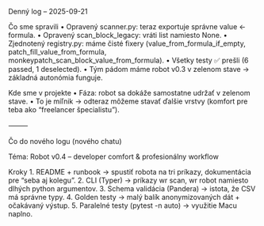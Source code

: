 Denný log – 2025-09-21

Čo sme spravili
	•	Opravený scanner.py: teraz exportuje správne value ← formula.
	•	Opravený scan_block_legacy: vráti list namiesto None.
	•	Zjednotený registry.py: máme čisté fixery (value_from_formula_if_empty, patch_fill_value_from_formula, monkeypatch_scan_block_value_from_formula).
	•	Všetky testy ✅ prešli (6 passed, 1 deselected).
	•	Tým pádom máme robot v0.3 v zelenom stave → základná autonómia funguje.

Kde sme v projekte
	•	Fáza: robot sa dokáže samostatne udržať v zelenom stave.
	•	To je míľnik → odteraz môžeme stavať ďalšie vrstvy (komfort pre teba ako “freelancer špecialistu”).

⸻

Čo do nového logu (nového chatu)

Téma: Robot v0.4 – developer comfort & profesionálny workflow

Kroky
	1.	README + runbook → spustiť robota na tri príkazy, dokumentácia pre “seba aj kolegu”.
	2.	CLI (Typer) → príkazy wr scan, wr robot namiesto dlhých python argumentov.
	3.	Schema validácia (Pandera) → istota, že CSV má správne typy.
	4.	Golden testy → malý balík anonymizovaných dát + očakávaný výstup.
	5.	Paralelné testy (pytest -n auto) → využitie Macu naplno.

